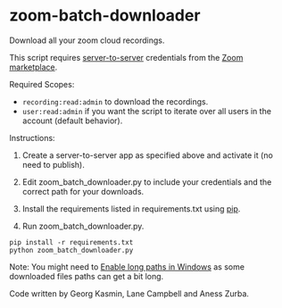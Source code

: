 # zoom-batch-downloader

Download all your zoom cloud recordings.

This script requires [server-to-server](https://developers.zoom.us/docs/internal-apps/) credentials from the [Zoom marketplace](https://marketplace.zoom.us/user/build).

Required Scopes:
- `recording:read:admin` to download the recordings.
- `user:read:admin` if you want the script to iterate over all users in the account (default behavior).
  
Instructions:

1. Create a server-to-server app as specified above and activate it (no need to publish).

1. Edit zoom_batch_downloader.py to include your credentials and the correct path for your downloads.

1. Install the requirements listed in requirements.txt using [pip](https://pip.pypa.io/en/stable/reference/requirement-specifiers/).

1. Run zoom_batch_downloader.py.

```
pip install -r requirements.txt
python zoom_batch_downloader.py
```

Note: You might need to [Enable long paths in Windows](https://learn.microsoft.com/en-us/windows/win32/fileio/maximum-file-path-limitation?tabs=registry#enable-long-paths-in-windows-10-version-1607-and-later) as some downloaded files paths can get a bit long.

Code written by Georg Kasmin, Lane Campbell and Aness Zurba.
